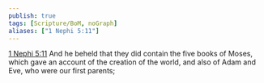 ```yaml
---
publish: true
tags: [Scripture/BoM, noGraph]
aliases: ["1 Nephi 5:11"]
---
```

[1 Nephi 5:11](https://churchofjesuschrist.org/study/scriptures/bofm/1-ne/5?lang=eng&id=p11#p11) And he beheld that they did contain the five books of Moses, which gave an account of the creation of the world, and also of Adam and Eve, who were our first parents;

